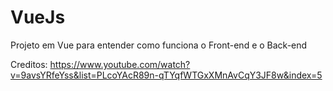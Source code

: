 # VueJs
Projeto em Vue para entender como funciona o Front-end e o Back-end

Creditos: https://www.youtube.com/watch?v=9avsYRfeYss&list=PLcoYAcR89n-qTYqfWTGxXMnAvCqY3JF8w&index=5
